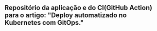 ## Repositório da aplicação e do CI(GitHub Action) para o artigo: "Deploy automatizado no Kubernetes com GitOps."
